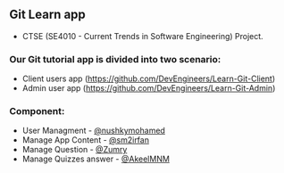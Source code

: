 ## Git Learn app
 - CTSE (SE4010 - Current Trends in Software Engineering) Project.
  
 ### Our Git tutorial app is divided into two scenario: 
 - Client users app (https://github.com/DevEngineers/Learn-Git-Client)
 - Admin user app (https://github.com/DevEngineers/Learn-Git-Admin)

### Component:
- User Managment - [@nushkymohamed](https://github.com/nushkymohamed)
- Manage App Content - [@sm2irfan](https://github.com/sm2irfan)
- Manage Question - [@Zumry](https://github.com/Zumry)
- Manage Quizzes answer - [@AkeelMNM](https://github.com/AkeelMNM)


